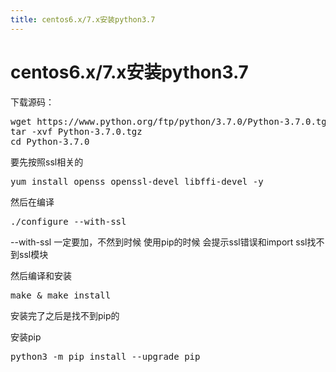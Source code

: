 ```yaml
---
title: centos6.x/7.x安装python3.7
---
```


# centos6.x/7.x安装python3.7

<p>下载源码：</p><pre class="brush:bash;toolbar:false">wget&nbsp;https://www.python.org/ftp/python/3.7.0/Python-3.7.0.tgz
tar&nbsp;-xvf&nbsp;Python-3.7.0.tgz
cd&nbsp;Python-3.7.0</pre><p>要先按照ssl相关的</p><pre class="brush:bash;toolbar:false">yum&nbsp;install&nbsp;openss&nbsp;openssl-devel&nbsp;libffi-devel&nbsp;-y</pre><p>然后在编译<br/></p><pre class="brush:bash;toolbar:false">./configure&nbsp;--with-ssl</pre><p>--with-ssl 一定要加，不然到时候 使用pip的时候 会提示ssl错误和import ssl找不到ssl模块</p><p>然后编译和安装</p><pre class="brush:bash;toolbar:false">make&nbsp;&amp;&nbsp;make&nbsp;install</pre><p>安装完了之后是找不到pip的</p><p>安装pip</p><pre class="brush:bash;toolbar:false">python3&nbsp;-m&nbsp;pip&nbsp;install&nbsp;--upgrade&nbsp;pip</pre><p><br/></p>


